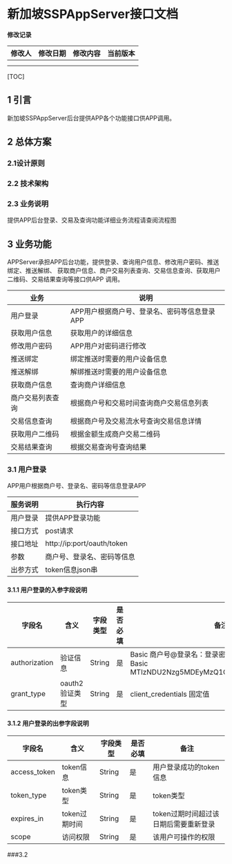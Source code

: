 # 新加坡SSPAppServer接口文档

**修改记录**

| 修改人 | 修改日期 | 修改内容 | 当前版本 |
| ------ | -------- | -------- | -------- |
|        |          |          |          |
|        |          |          |          |



[TOC]

## 1 引言

新加坡SSPAppServer后台提供APP各个功能接口供APP调用。

## 2 总体方案

### 2.1设计原则

### 2.2 技术架构

### 2.3 业务说明

提供APP后台登录、交易及查询功能详细业务流程请查阅流程图

## 3 业务功能

APPServer承担APP后台功能，提供登录、查询用户信息、修改用户密码、推送绑定、推送解绑、
获取商户信息、商户交易列表查询、交易信息查询、获取用户二维码、交易结果查询等接口供APP
调用。

| 业务    | 说明                  |
| ------- | --------------------- |
| 用户登录 | APP用户根据商户号、登录名、密码等信息登录APP |
| 获取用户信息 | 获取用户的详细信息 |
| 修改用户密码 | APP用户对密码进行修改 |
| 推送绑定 | 绑定推送时需要的用户设备信息 |
| 推送解绑 | 解绑推送时需要的用户设备信息 |
| 获取商户信息 | 查询商户详细信息 |
| 商户交易列表查询 | 根据商户号和交易时间查询商户交易信息列表 |
| 交易信息查询 | 根据商户号及交易流水号查询交易信息详情 |
| 获取用户二维码 | 根据金额生成商户交易二维码 |
| 交易结果查询 | 根据交易查询号查询结果 |

### 3.1 用户登录

APP用户根据商户号、登录名、密码等信息登录APP

| 服务说明 | 执行内容    |
| -------- | ----------- |
| 用户登录    | 提供APP登录功能 |
| 接口方式 |      post请求       |
| 接口地址 |      http://ip:port/oauth/token       |
| 参数     |      商户号、登录名、密码等信息       |
| 出参方式 |      token信息json串       |

#### 3.1.1 用户登录的入参字段说明

| 字段名 | 含义     | 字段类型 | 是否必填 | 备注     |
| ------ | -------- | -------- | -------- | -------- |
| authorization   | 验证信息 | String     | 是   | Basic 商户号@登录名：登录密码转base64字符串 例：Basic MTIzNDU2Nzg5MDEyMzQ1QGFkbWluOjExMTExMQ== |
| grant_type | oauth2验证类型 | String| 是| client_credentials 固定值 |
#### 3.1.2 用户登录的出参字段说明

| 字段名 | 含义     | 字段类型 | 是否必填 | 备注     |
| ------ | -------- | -------- | -------- | -------- |
| access_token   | token信息 | String     | 是   | 用户登录成功的token信息 |
| token_type | token类型 | String | 是| token类型 |
| expires_in | token过期时间 | String | 是 | token过期时间超过该日期后需要重新登录 |
| scope | 访问权限 | String | 是 |该用户可操作的权限|

###3.2